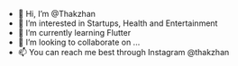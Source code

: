 - 👋 Hi, I’m @Thakzhan
- 👀 I’m interested in Startups, Health and Entertainment
- 🌱 I’m currently learning Flutter
- 💞️ I’m looking to collaborate on ...
- 📫 You can reach me best through Instagram @thakzhan

<!---
Thakzhan/Thakzhan is a ✨ special ✨ repository because its `README.md` (this file) appears on your GitHub profile.
You can click the Preview link to take a look at your changes.
--->
